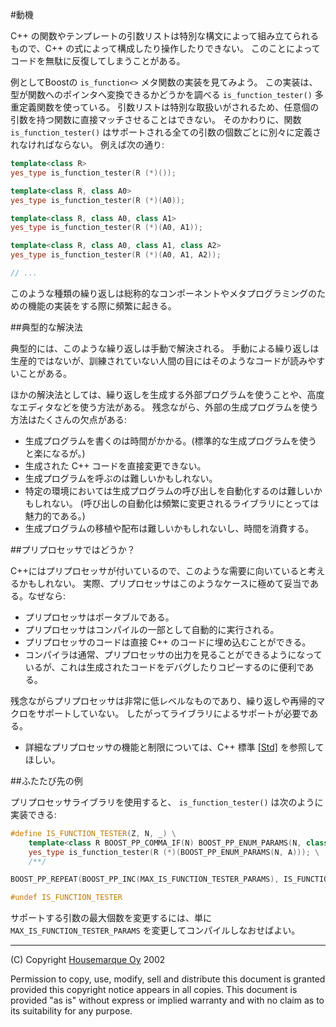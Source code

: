 #動機

C++ の関数やテンプレートの引数リストは特別な構文によって組み立てられるもので、C++ の式によって構成したり操作したりできない。
このことによってコードを無駄に反復してしまうことがある。

例としてBoostの `is_function<>` メタ関数の実装を見てみよう。
この実装は、型が関数へのポインタへ変換できるかどうかを調べる `is_function_tester()` 多重定義関数を使っている。
引数リストは特別な取扱いがされるため、任意個の引数を持つ関数に直接マッチさせることはできない。
そのかわりに、関数 `is_function_tester()` はサポートされる全ての引数の個数ごとに別々に定義されなければならない。
例えば次の通り:

```cpp
template<class R>
yes_type is_function_tester(R (*)());

template<class R, class A0>
yes_type is_function_tester(R (*)(A0));

template<class R, class A0, class A1>
yes_type is_function_tester(R (*)(A0, A1));

template<class R, class A0, class A1, class A2>
yes_type is_function_tester(R (*)(A0, A1, A2));

// ...
```

このような種類の繰り返しは総称的なコンポーネントやメタプログラミングのための機能の実装をする際に頻繁に起きる。

##典型的な解決法

典型的には、このような繰り返しは手動で解決される。
手動による繰り返しは生産的ではないが、訓練されていない人間の目にはそのようなコードが読みやすいことがある。

ほかの解決法としては、繰り返しを生成する外部プログラムを使うことや、高度なエディタなどを使う方法がある。
残念ながら、外部の生成プログラムを使う方法はたくさんの欠点がある:

- 生成プログラムを書くのは時間がかかる。(標準的な生成プログラムを使うと楽になるが。)
- 生成された C++ コードを直接変更できない。
- 生成プログラムを呼ぶのは難しいかもしれない。
- 特定の環境においては生成プログラムの呼び出しを自動化するのは難しいかもしれない。
	(呼び出しの自動化は頻繁に変更されるライブラリにとっては魅力的である。)
- 生成プログラムの移植や配布は難しいかもしれないし、時間を消費する。

##プリプロセッサではどうか？

C++にはプリプロセッサが付いているので、このような需要に向いていると考えるかもしれない。
実際、プリプロセッサはこのようなケースに極めて妥当である。なぜなら:

- プリプロセッサはポータブルである。
- プリプロセッサはコンパイルの一部として自動的に実行される。
- プリプロセッサのコードは直接 C++ のコードに埋め込むことができる。
- コンパイラは通常、プリプロセッサの出力を見ることができるようになっているが、これは生成されたコードをデバグしたりコピーするのに便利である。

残念ながらプリプロセッサは非常に低レベルなものであり、繰り返しや再帰的マクロをサポートしていない。
したがってライブラリによるサポートが必要である。

- 詳細なプリプロセッサの機能と制限については、C++ 標準 [[Std]](bibliography.md#std) を参照してほしい。

##ふたたび先の例

プリプロセッサライブラリを使用すると、 `is_function_tester()` は次のように実装できる:

```cpp
#define IS_FUNCTION_TESTER(Z, N, _) \
	template<class R BOOST_PP_COMMA_IF(N) BOOST_PP_ENUM_PARAMS(N, class A)> \
	yes_type is_function_tester(R (*)(BOOST_PP_ENUM_PARAMS(N, A))); \
	/**/

BOOST_PP_REPEAT(BOOST_PP_INC(MAX_IS_FUNCTION_TESTER_PARAMS), IS_FUNCTION_TESTER, _)

#undef IS_FUNCTION_TESTER
```

サポートする引数の最大個数を変更するには、単に `MAX_IS_FUNCTION_TESTER_PARAMS` を変更してコンパイルしなおせばよい。

---

(C) Copyright [Housemarque Oy](http://www.housemarque.com) 2002

Permission to copy, use, modify, sell and distribute this document is granted provided this copyright notice appears in all copies.
This document is provided "as is" without express or implied warranty and with no claim as to its suitability for any purpose.

